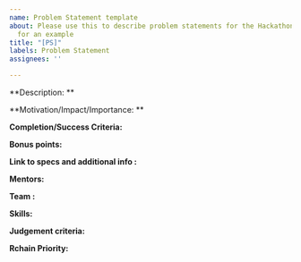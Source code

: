 ```yaml
---
name: Problem Statement template
about: Please use this to describe problem statements for the Hackathon. Look at https://github.com/rchain/hackathon-2020/issues/18
  for an example
title: "[PS]"
labels: Problem Statement
assignees: ''

---
```


**Description: **


**Motivation/Impact/Importance: **


**Completion/Success Criteria:**


**Bonus points:**


**Link to specs and additional info :**


**Mentors:**


**Team :**


**Skills:**



**Judgement criteria:**



**Rchain Priority:**
